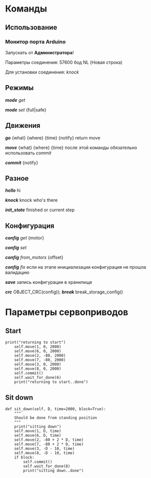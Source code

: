 # Команды

## Использование

### Монитор порта Arduino

Запускать от **Администратора**!

Параметры соединения:
57600 бод
NL (Новая строка)

Для установки соединения:
*knock*

## Режимы

***mode** get*

***mode** set* {full|safe}

## Движения

***go*** {what} {where} {time} {notify}
	return move

***move*** {what} {where} {time} после этой команды обязательно использовать *commit*

***commit*** {notify} 

## Разное

***hello***
	hi

***knock***
	knock who's there

***init_state***
	finished or current step

## Конфигурация

***config** get* {motor}

***config** set*

***config** from_motors* {offset}

***config** fix*
	если на этапе инициализации конфигурация не прошла валидацию

***save***
	запись конфигурации в хранилище

***crc***
	OBJECT_CRC(config));
***break***
	break_storage_config()


# Параметры сервоприводов

## Start
	print("returning to start")
        self.move(1, 0, 2000)
        self.move(6, 0, 2000)
        self.move(2, -80, 2000)
        self.move(7, -80, 2000)
        self.move(3, 0, 2000)
        self.move(8, 0, 2000)
        self.commit()
        self.wait_for_done(6)
        print("returning to start..done")

## Sit down
    def sit_down(self, D, time=2000, block=True):
        """
        Should be done from standing position
        """
        print("sitting down")
        self.move(1, D, time)
        self.move(6, D, time)
        self.move(2, -80 + 2 * D, time)
        self.move(7, -80 + 2 * D, time)
        self.move(3, -D - 10, time)
        self.move(8, -D - 10, time)
        if block:
            self.commit()
            self.wait_for_done(8)
            print("sitting down..done")
